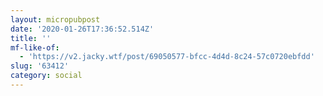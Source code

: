 ```yaml
---
layout: micropubpost
date: '2020-01-26T17:36:52.514Z'
title: ''
mf-like-of:
  - 'https://v2.jacky.wtf/post/69050577-bfcc-4d4d-8c24-57c0720ebfdd'
slug: '63412'
category: social
---
```

